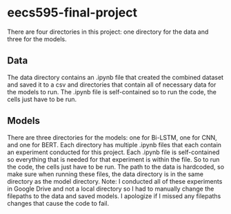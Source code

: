 # eecs595-final-project

There are four directories in this project: one directory for the data and three for the models.

## Data
The data directory contains an .ipynb file that created the combined dataset and saved it to a csv and directories that contain all of necessary data for the models to run. The .ipynb file is self-contained so to run the code, the cells just have to be run. 

## Models
There are three directories for the models: one for Bi-LSTM, one for CNN, and one for BERT.
Each directory has multiple .ipynb files that each contain an experiment conducted for this project.
Each .ipynb file is self-contained so everything that is needed for that experiment is within the file. So to run the code, the cells just have to be run.
The path to the data is hardcoded, so make sure when running these files, the data directory is in the same directory as the model directory.
Note: I conducted all of these experiments in Google Drive and not a local directory so I had to manually change the filepaths to the data and saved models. I apologize if I missed any filepaths changes that cause the code to fail.
